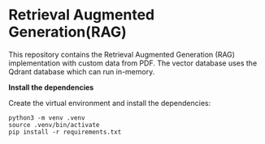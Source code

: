 # Retrieval Augmented Generation(RAG)

This repository contains the Retrieval Augmented Generation (RAG) implementation with custom data from PDF. The vector database uses the Qdrant database
which can run in-memory.


**Install the dependencies**

Create the virtual environment and install the dependencies:

```
python3 -m venv .venv
source .venv/bin/activate
pip install -r requirements.txt
```